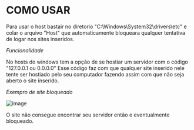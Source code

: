 # COMO USAR

Para usar o host bastair no diretorio "C:\Windows\System32\drivers\etc" e colar o arquivo "Host" que automaticamente bloqueara qualquer tentativa de logar nos sites inseridos.

*Funcionalidade*

No hosts do windows tem a opção de se hostiar um servidor com o código "127.0.0.1 ou 0.0.0.0" Esse código faz com que qualquer site inserido nele tente ser hostiado pelo seu computador fazendo assim com que não seja aberto o site inserido.

*Exempro de site bloqueado*

![image](https://github.com/user-attachments/assets/b5f75896-ae9e-4462-a9d6-aaab625bcde4)

O site não consegue encontrar seu servidor então e eventualmente bloqueado.
